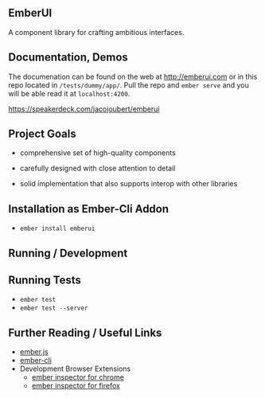 ## EmberUI

A component library for crafting ambitious interfaces.


## Documentation, Demos

The documenation can be found on the web at http://emberui.com or in this repo located in `/tests/dummy/app/`. Pull the repo and `ember serve` and you will be able read it at `localhost:4200`.

https://speakerdeck.com/jacojoubert/emberui


## Project Goals

* comprehensive set of high-quality components

* carefully designed with close attention to detail

* solid implementation that also supports interop with other libraries


## Installation as Ember-Cli Addon

* `ember install emberui`


## Running / Development



## Running Tests

* `ember test`
* `ember test --server`


## Further Reading / Useful Links

* [ember.js](http://emberjs.com/)
* [ember-cli](http://www.ember-cli.com/)
* Development Browser Extensions
  * [ember inspector for chrome](https://chrome.google.com/webstore/detail/ember-inspector/bmdblncegkenkacieihfhpjfppoconhi)
  * [ember inspector for firefox](https://addons.mozilla.org/en-US/firefox/addon/ember-inspector/)

